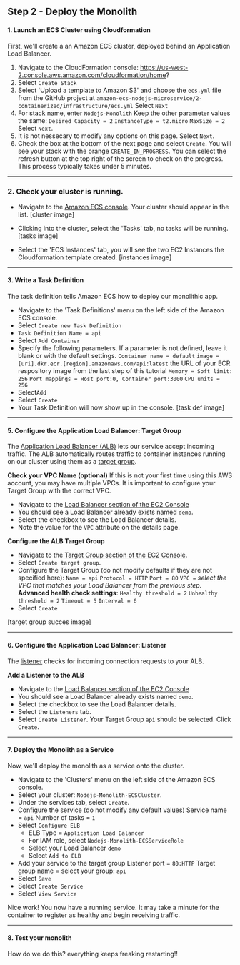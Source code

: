 ## Step 2 - Deploy the Monolith

#### 1. Launch an ECS Cluster using Cloudformation
First, we'll create a an Amazon ECS cluster, deployed behind an Application Load Balancer.

1. Navigate to the CloudFormation console: https://us-west-2.console.aws.amazon.com/cloudformation/home?
2. Select `Create Stack`
3. Select 'Upload a template to Amazon S3' and choose the `ecs.yml` file from the GitHub project at `amazon-ecs-nodejs-microservice/2-containerized/infrastructure/ecs.yml`
Select `Next`
4. For stack name, enter `Nodejs-Monolith`
Keep the other parameter values the same:
`Desired Capacity = 2`
`InstanceType = t2.micro`
`MaxSize = 2`
Select `Next`.
5. It is not nessecary to modify any options on this page. Select `Next`.
6. Check the box at the bottom of the next page and select `Create`.
You will see your stack with the orange `CREATE_IN_PROGRESS`. You can select the refresh button at the top right of the screen to check on the progress. This process typically takes under 5 minutes.

----
### 2. Check your cluster is running.

* Navigate to the [Amazon ECS console](https://console.aws.amazon.com/ecs/home?). Your cluster should appear in the list.
[cluster image]

* Clicking into the cluster, select the 'Tasks' tab, no tasks will be running.
[tasks image]

* Select the 'ECS Instances' tab, you will see the two EC2 Instances the Cloudformation template created.
[instances image]

---
#### 3. Write a Task Definition
The task definition tells Amazon ECS how to deploy our monolithic app.

* Navigate to the 'Task Definitions' menu on the left side of the Amazon ECS console.
* Select `Create new Task Definition`
* `Task Definition Name = api`
* Select `Add Container`
* Specify the following parameters. If a parameter is not defined, leave it blank or with the default settings.
`Container name = default`
`image = [uri].dkr.ecr.[region].amazonaws.com/api:latest` the URL of your ECR respository image from the last step of this tutorial
`Memory = Soft limit: 256`
`Port mappings = Host port:0, Container port:3000`
`CPU units = 256`
* Select`Add`
* Select `Create`
* Your Task Definition will now show up in the console.
[task def image]

---
#### 5. Configure the Application Load Balancer: Target Group
The [Application Load Balancer (ALB)](http://docs.aws.amazon.com/elasticloadbalancing/latest/application/introduction.html) lets our service accept incoming traffic. The ALB automatically routes traffic to container instances running on our cluster using them as a [target group](http://docs.aws.amazon.com/elasticloadbalancing/latest/application/load-balancer-target-groups.html).

**Check your VPC Name (optional)**
If this is not your first time using this AWS account, you may have multiple VPCs. It is important to configure your Target Group with the correct VPC.
* Navigate to the [Load Balancer section of the EC2 Console](https://console.aws.amazon.com/ec2/v2/home?#LoadBalancers:)
* You should see a Load Balancer already exists named `demo`.
* Select the checkbox to see the Load Balancer details.
* Note the value for the `VPC` attribute on the details page.

**Configure the ALB Target Group**
* Navigate to the [Target Group section of the EC2 Console](https://console.aws.amazon.com/ec2/v2/home?#TargetGroups:).
* Select `Create target group`.
* Configure the Target Group (do not modify defaults if they are not specified here):
`Name = api`
`Protocol = HTTP`
`Port = 80`
`VPC =` _select the VPC that matches your Load Balancer from the previous step._
**Advanced health check settings**:
`Healthy threshold = 2`
`Unhealthy threshold = 2`
`Timeout = 5`
`Interval = 6`
* Select `Create`

[target group succes image]

---
#### 6. Configure the Application Load Balancer: Listener
The [listener](http://docs.aws.amazon.com/elasticloadbalancing/latest/application/load-balancer-listeners.html) checks for incoming connection requests to your ALB.

**Add a Listener to the ALB**
* Navigate to the [Load Balancer section of the EC2 Console](https://console.aws.amazon.com/ec2/v2/home?#LoadBalancers:)
* You should see a Load Balancer already exists named `demo`.
* Select the checkbox to see the Load Balancer details.
* Select the `Listeners` tab.
* Select `Create Listener`. Your Target Group `api` should be selected. Click `Create`.

---
#### 7. Deploy the Monolith as a Service
Now, we'll deploy the monolith as a service onto the cluster.

* Navigate to the 'Clusters' menu on the left side of the Amazon ECS console.
* Select your cluster: `Nodejs-Monolith-ECSCluster`.
* Under the services tab, select `Create`.
* Configure the service (do not modify any default values)
Service name = `api`
Number of tasks = `1`
* Select `Configure ELB`
  * ELB Type = `Application Load Balancer`
  * For IAM role, select `Nodejs-Monolith-ECSServiceRole`
  * Select your Load Balancer `demo`
  * Select `Add to ELB`
* Add your service to the target group
Listener port = `80:HTTP`
Target group name = select your group: `api`
* Select `Save`
* Select `Create Service`
* Select `View Service`

Nice work! You now have a running service. It may take a minute for the container to register as healthy and begin receiving traffic.

---
#### 8. Test your monolith
How do we do this?
everything keeps freaking restarting!!
